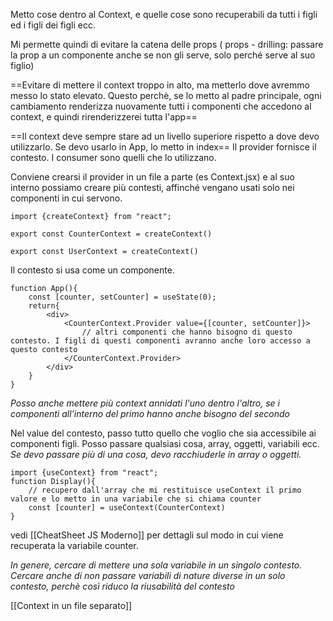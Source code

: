 Metto cose dentro al Context, e quelle cose sono recuperabili da tutti i figli ed i figli dei figli ecc.

Mi permette quindi di evitare la catena delle props ( props - drilling: passare la prop a un componente anche se non gli serve, solo perché serve al suo figlio)

==Evitare di mettere il context troppo in alto, ma metterlo dove avremmo messo lo stato elevato. Questo perchè, se lo metto al padre principale, ogni cambiamento renderizza nuovamente tutti i componenti che accedono al context, e quindi rirenderizzerei tutta l'app==

==Il context deve sempre stare ad un livello superiore rispetto a dove devo utilizzarlo. Se devo usarlo in App, lo metto in index==
Il provider fornisce il contesto. I consumer sono quelli che lo utilizzano.

Conviene crearsi il provider in un file a parte (es Context.jsx)
e al suo interno possiamo creare più contesti, affinché vengano usati solo nei componenti in cui servono.
```JSX
import {createContext} from "react";

export const CounterContext = createContext()

export const UserContext = createContext()

```
Il contesto si usa come un componente.

```JSX
function App(){
	const [counter, setCounter] = useState(0);
	return{
		<div>
			<CounterContext.Provider value={[counter, setCounter]}>
				// altri componenti che hanno bisogno di questo contesto. I figli di questi componenti avranno anche loro accesso a questo contesto
			</CounterContext.Provider>
		</div>
	}
}
```
*Posso anche mettere più context annidati l'uno dentro l'altro, se i componenti all'interno del primo hanno anche bisogno del secondo*

Nel value del contesto, passo tutto quello che voglio che sia accessibile ai componenti figli.
Posso passare qualsiasi cosa, array, oggetti, variabili ecc. *Se devo passare più di una cosa, devo racchiuderle in array o oggetti.*

```JSX
import {useContext} from "react";
function Display(){
	// recupero dall'array che mi restituisce useContext il primo valore e lo metto in una variabile che si chiama counter
	const [counter] = useContext(CounterContext)
}
```
vedi [[CheatSheet JS Moderno]] per dettagli sul modo in cui viene recuperata la variabile counter.

*In genere, cercare di mettere una sola variabile in un singolo contesto. Cercare anche di non passare variabili di nature diverse in un solo contesto, perchè così riduco la riusabilità del contesto*

[[Context in un file separato]]